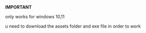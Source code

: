 **IMPORTANT**

only works for windows 10,11


u need to download the assets folder and exe file in order to work
